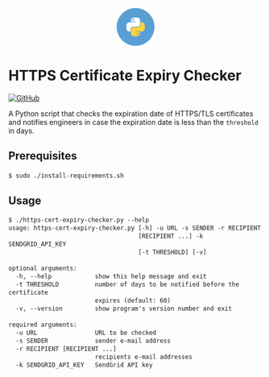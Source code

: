 <div align="center">
    <p>
        <img alt="Python Logo" src="img/circle-python.svg?sanitize=true" width="75" />
    </p>
</div>

# HTTPS Certificate Expiry Checker

[![GitHub](https://img.shields.io/github/license/wozorio/https-cert-expiry-checker)](https://github.com/wozorio/https-cert-expiry-checker/blob/master/LICENSE)

A Python script that checks the expiration date of HTTPS/TLS certificates and notifies engineers in case the expiration date is less than the `threshold` in days.

## Prerequisites

```bash
$ sudo ./install-requirements.sh
```

## Usage

```
$ ./https-cert-expiry-checker.py --help
usage: https-cert-expiry-checker.py [-h] -u URL -s SENDER -r RECIPIENT
                                    [RECIPIENT ...] -k SENDGRID_API_KEY
                                    [-t THRESHOLD] [-v]

optional arguments:
  -h, --help            show this help message and exit
  -t THRESHOLD          number of days to be notified before the certificate
                        expires (default: 60)
  -v, --version         show program's version number and exit

required arguments:
  -u URL                URL to be checked
  -s SENDER             sender e-mail address
  -r RECIPIENT [RECIPIENT ...]
                        recipients e-mail addresses
  -k SENDGRID_API_KEY   SendGrid API key
```
